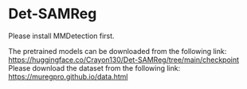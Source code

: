 # Det-SAMReg
Please install MMDetection first.

The pretrained models can be downloaded from the following link: https://huggingface.co/Crayon130/Det-SAMReg/tree/main/checkpoint
Please download the dataset from the following link: https://muregpro.github.io/data.html

